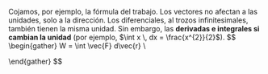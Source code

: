 
Cojamos, por ejemplo, la fórmula del trabajo. Los vectores no afectan a las unidades, solo a la dirección. Los diferenciales, al trozos infinitesimales, también tienen la misma unidad. Sin embargo, las **derivadas e integrales si cambian la unidad**  (por ejemplo, $\int x \, dx = \frac{x^{2}}{2}$).
$$
\begin{gather}
W = \int \vec{F} d\vec{r} \\

\end{gather}
$$
